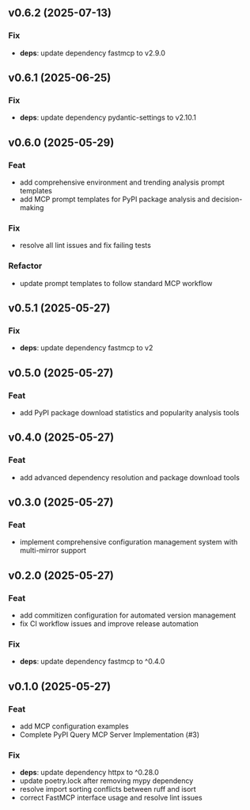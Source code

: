 ## v0.6.2 (2025-07-13)

### Fix

- **deps**: update dependency fastmcp to v2.9.0

## v0.6.1 (2025-06-25)

### Fix

- **deps**: update dependency pydantic-settings to v2.10.1

## v0.6.0 (2025-05-29)

### Feat

- add comprehensive environment and trending analysis prompt templates
- add MCP prompt templates for PyPI package analysis and decision-making

### Fix

- resolve all lint issues and fix failing tests

### Refactor

- update prompt templates to follow standard MCP workflow

## v0.5.1 (2025-05-27)

### Fix

- **deps**: update dependency fastmcp to v2

## v0.5.0 (2025-05-27)

### Feat

- add PyPI package download statistics and popularity analysis tools

## v0.4.0 (2025-05-27)

### Feat

- add advanced dependency resolution and package download tools

## v0.3.0 (2025-05-27)

### Feat

- implement comprehensive configuration management system with multi-mirror support

## v0.2.0 (2025-05-27)

### Feat

- add commitizen configuration for automated version management
- fix CI workflow issues and improve release automation

### Fix

- **deps**: update dependency fastmcp to ^0.4.0

## v0.1.0 (2025-05-27)

### Feat

- add MCP configuration examples
- Complete PyPI Query MCP Server Implementation (#3)

### Fix

- **deps**: update dependency httpx to ^0.28.0
- update poetry.lock after removing mypy dependency
- resolve import sorting conflicts between ruff and isort
- correct FastMCP interface usage and resolve lint issues
